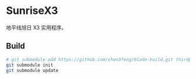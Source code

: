 # SunriseX3

地平线旭日 X3 实用程序。

## Build

```bash
# git submodule add https://github.com/chen3feng/blade-build.git thirdparty/blade-build
git submodule init
git submodule update
```
